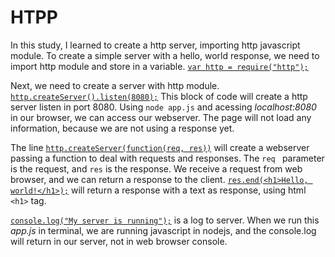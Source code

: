 # HTPP

In this study, I learned to create a http server, importing http javascript module. To create a simple server with a hello, world response, we need to import http module and store in a variable. 
[```` var http = require("http"); ````](./app.js#L1)

Next, we need to create a server with http module.
[```` http.createServer().listen(8080); ````](./app.js#L3)
This block of code will create a http server listen in port 8080. Using 
````node app.js```` and acessing *localhost:8080* in our browser, we can access our webserver. The page will not load any information, because we are not using a response yet.

The line [```` http.createServer(function(req, res)) ````](./app.js#L3) will create a webserver passing a function to deal with requests and responses. The ````req ```` parameter is the request, and ````res```` is the response. We receive a request from web browser, and we can return a response to the client. [```` res.end(<h1>Hello, world!</h1>); ````](./app.js#L4) will return a response with a text as response, using html ````<h1>```` tag.

[```` console.log("My server is running"); ````](./app.js#L7) is a log to server. When we run this *app.js* in terminal, we are running javascript in nodejs, and the console.log will return in our server, not in web browser console.